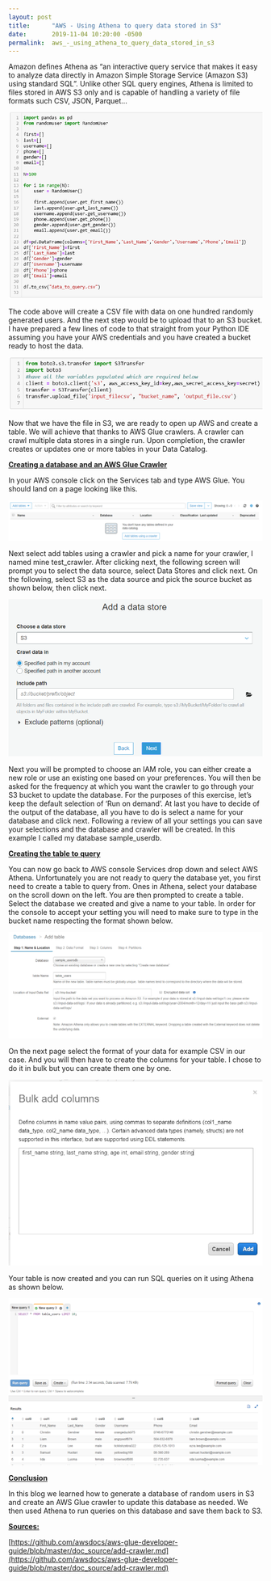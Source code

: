 ```yaml
---
layout: post
title:      "AWS - Using Athena to query data stored in S3"
date:       2019-11-04 10:20:00 -0500
permalink:  aws_-_using_athena_to_query_data_stored_in_s3
---
```



Amazon defines Athena as “an interactive query service that makes it easy to analyze data directly in Amazon Simple Storage Service (Amazon S3) using standard SQL”. Unlike other SQL query engines, Athena is limited to files stored in AWS S3 only and is capable of handling a variety of file formats such CSV, JSON, Parquet…

![](img/56.png)

The code above will create a CSV file with data on one hundred randomly generated users. And the next step would be to upload that to an S3 bucket. I have prepared a few lines of code to that straight from your Python IDE assuming you have your AWS credentials and you have created a bucket ready to host the data.

![](img/57.png)

Now that we have the file in S3, we are ready to open up AWS and create a table. We will achieve that thanks to AWS Glue crawlers. A crawler can crawl multiple data stores in a single run. Upon completion, the crawler creates or updates one or more tables in your Data Catalog. 

<b><u>Creating a database and an AWS Glue Crawler</u></b>

In your AWS console click on the Services tab and type AWS Glue. You should land on a page looking like this.

![](img/58.png)

Next select add tables using a crawler and pick a name for your crawler, I named mine test_crawler. After clicking next, the following screen will prompt you to select the data source, select Data Stores and click next. On the following, select S3 as the data source and pick the source bucket as shown below, then click next.

![](img/59.png)

Next you will be prompted to choose an IAM role, you can either create a new role or use an existing one based on your preferences. You will then be asked for the frequency at which you want the crawler to go through your S3 bucket to update the database. For the purposes of this exercise, let’s keep the default selection of ‘Run on demand’. At last you have to decide of the output of the database, all you have to do is select a name for your database and click next. Following a review of all your settings you can save your selections and the database and crawler will be created. In this example I called my database sample_userdb.

<b><u>Creating the table to query</u></b>

You can now go back to AWS console Services drop down and select AWS Athena. Unfortunately you are not ready to query the database yet, you first need to create a table to query from. Ones in Athena, select your database on the scroll down on the left. You are then prompted to create a table. Select the database we created and give a name to your table. In order for the console to accept your setting you will need to make sure to type in the bucket name respecting the format shown below. 

![](img/60.png)

On the next page select the format of your data for example CSV in our case. And you will then have to create the columns for your table. I chose to do it in bulk but you can create them one by one. 

![](img/61.png)

Your table is now created and you can run SQL queries on it using Athena as shown below. 

![](img/62.png)

<b><u>Conclusion</u></b>

In this blog we learned how to generate a database of random users in S3 and create an AWS Glue crawler to update this database as needed. We then used Athena to run queries on this database and save them back to S3. 

<b><u>Sources:</u></b>

[https://github.com/awsdocs/aws-glue-developer-guide/blob/master/doc_source/add-crawler.md](https://github.com/awsdocs/aws-glue-developer-guide/blob/master/doc_source/add-crawler.md)
